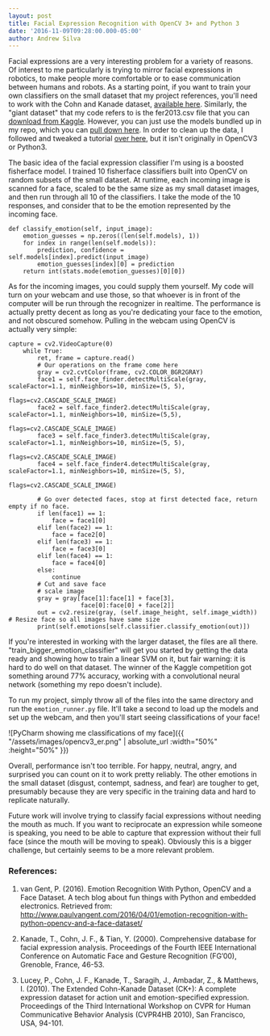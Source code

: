 ```yaml
---
layout: post
title: Facial Expression Recognition with OpenCV 3+ and Python 3
date: '2016-11-09T09:28:00.000-05:00'
author: Andrew Silva
---
```


Facial expressions are a very interesting problem for a variety of reasons. Of interest to me particularly is trying to mirror facial expressions in robotics, to make people more comfortable or to ease communication between humans and robots. As a starting point, if you want to train your own classifiers on the small dataset that my project references, you'll need to work with the Cohn and Kanade dataset, [available here][small-dataset]. Similarly, the "giant dataset" that my code refers to is the fer2013.csv file that you can [download from Kaggle][giant-dataset]. However, you can just use the models bundled up in my repo, which you can [pull down here][my-repo]. In order to clean up the data, I followed and tweaked a tutorial [over here][tutorial], but it isn't originally in OpenCV3 or Python3.

The basic idea of the facial expression classifier I'm using is a boosted fisherface model. I trained 10 fisherface classifiers built into OpenCV on random subsets of the small dataset. At runtime, each incoming image is scanned for a face, scaled to be the same size as my small dataset images, and then run through all 10 of the classifiers. I take the mode of the 10 responses, and consider that to be the emotion represented by the incoming face.

```
def classify_emotion(self, input_image):
    emotion_guesses = np.zeros((len(self.models), 1))
    for index in range(len(self.models)):
        prediction, confidence = self.models[index].predict(input_image)
        emotion_guesses[index][0] = prediction
    return int(stats.mode(emotion_guesses)[0][0])
```

As for the incoming images, you could supply them yourself. My code will turn on your webcam and use those, so that whoever is in front of the computer will be run through the recognizer in realtime. The performance is actually pretty decent as long as you're dedicating your face to the emotion, and not obscured somehow. Pulling in the webcam using OpenCV is actually very simple:

```
capture = cv2.VideoCapture(0)
    while True:
        ret, frame = capture.read()
        # Our operations on the frame come here
        gray = cv2.cvtColor(frame, cv2.COLOR_BGR2GRAY)
        face1 = self.face_finder.detectMultiScale(gray, scaleFactor=1.1, minNeighbors=10, minSize=(5, 5),
                                              flags=cv2.CASCADE_SCALE_IMAGE)
        face2 = self.face_finder2.detectMultiScale(gray, scaleFactor=1.1, minNeighbors=10, minSize=(5,5),
                                               flags=cv2.CASCADE_SCALE_IMAGE)
        face3 = self.face_finder3.detectMultiScale(gray, scaleFactor=1.1, minNeighbors=10, minSize=(5, 5),
                                          flags=cv2.CASCADE_SCALE_IMAGE)
        face4 = self.face_finder4.detectMultiScale(gray, scaleFactor=1.1, minNeighbors=10, minSize=(5, 5),
                                          flags=cv2.CASCADE_SCALE_IMAGE)

        # Go over detected faces, stop at first detected face, return empty if no face.
        if len(face1) == 1:
            face = face1[0]
        elif len(face2) == 1:
            face = face2[0]
        elif len(face3) == 1:
            face = face3[0]
        elif len(face4) == 1:
            face = face4[0]
        else:
            continue
        # Cut and save face
        # scale image
        gray = gray[face[1]:face[1] + face[3],
                    face[0]:face[0] + face[2]]
        out = cv2.resize(gray, (self.image_height, self.image_width))  # Resize face so all images have same size
        print(self.emotions[self.classifier.classify_emotion(out)])
```

If you're interested in working with the larger dataset, the files are all there. "train_bigger_emotion_classifier" will get you started by getting the data ready and showing how to train a linear SVM on it, but fair warning: it is hard to do well on that dataset. The winner of the Kaggle competition got something around 77% accuracy, working with a convolutional neural network (something my repo doesn't include).

To run my project, simply throw all of the files into the same directory and run the `emotion_runner.py` file. It'll take a second to load up the models and set up the webcam, and then you'll start seeing classifications of your face!

![PyCharm showing me classifications of my face]({{ "/assets/images/opencv3_er.png" | absolute_url :width="50%" :height="50%" }})

Overall, performance isn't too terrible. For happy, neutral, angry, and surprised you can count on it to work pretty reliably. The other emotions in the small dataset (disgust, contempt, sadness, and fear) are tougher to get, presumably because they are very specific in the training data and hard to replicate naturally.

Future work will involve trying to classify facial expressions without needing the mouth as much. If you want to reciprocate an expression while someone is speaking, you need to be able to capture that expression without their full face (since the mouth will be moving to speak). Obviously this is a bigger challenge, but certainly seems to be a more relevant problem.

### References:

1. van Gent, P. (2016). Emotion Recognition With Python, OpenCV and a Face Dataset. A tech blog about fun things with Python and embedded electronics. Retrieved from: http://www.paulvangent.com/2016/04/01/emotion-recognition-with-python-opencv-and-a-face-dataset/

2. Kanade, T., Cohn, J. F., & Tian, Y. (2000). Comprehensive database for facial expression analysis. Proceedings of the Fourth IEEE International Conference on Automatic Face and Gesture Recognition (FG’00), Grenoble, France, 46-53.

3. Lucey, P., Cohn, J. F., Kanade, T., Saragih, J., Ambadar, Z., & Matthews, I. (2010). The Extended Cohn-Kanade Dataset (CK+): A complete expression dataset for action unit and emotion-specified expression. Proceedings of the Third International Workshop on CVPR for Human Communicative Behavior Analysis (CVPR4HB 2010), San Francisco, USA, 94-101.

[small-dataset]: http://www.consortium.ri.cmu.edu/ckagree
[giant-dataset]: https://www.kaggle.com/c/challenges-in-representation-learning-facial-expression-recognition-challenge/data
[my-repo]: https://github.com/andrewsilva9/ExpressionRecognizer
[tutorial]: http://www.paulvangent.com/2016/04/01/emotion-recognition-with-python-opencv-and-a-face-dataset/

